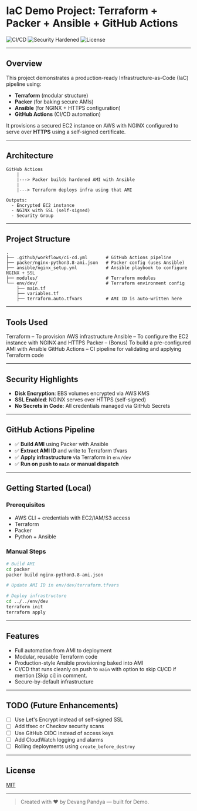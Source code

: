 # IaC Demo Project: Terraform + Packer + Ansible + GitHub Actions

![CI/CD](https://github.com/dev9846/iac-terraform-ansible-demo/actions/workflows/dev-ci-cd.yml/badge.svg)
![Security Hardened](https://img.shields.io/badge/security-hardened-brightgreen?style=flat-square\&logo=shield)
![License](https://img.shields.io/github/license/dev9846/iac-terraform-ansible-demo)

---

##  Overview

This project demonstrates a production-ready Infrastructure-as-Code (IaC) pipeline using:

* **Terraform** (modular structure)
* **Packer** (for baking secure AMIs)
* **Ansible** (for NGINX + HTTPS configuration)
* **GitHub Actions** (CI/CD automation)

It provisions a secured EC2 instance on AWS with NGINX configured to serve over **HTTPS** using a self-signed certificate.

---

##  Architecture

```text
GitHub Actions
    |
    |---> Packer builds hardened AMI with Ansible
    |
    |---> Terraform deploys infra using that AMI

Outputs:
  - Encrypted EC2 instance
  - NGINX with SSL (self-signed)
  - Security Group 
```

---

##  Project Structure

```
.
├── .github/workflows/ci-cd.yml       # GitHub Actions pipeline
├── packer/nginx-python3.8-ami.json   # Packer config (uses Ansible)
├── ansible/nginx_setup.yml           # Ansible playbook to configure NGINX + SSL
├── modules/                          # Terraform modules
└── env/dev/                          # Terraform environment config
    ├── main.tf
    ├── variables.tf
    ├── terraform.auto.tfvars         # AMI ID is auto-written here
```

---

## Tools Used

Terraform – To provision AWS infrastructure
Ansible – To configure the EC2 instance with NGINX and HTTPS
Packer – (Bonus) To build a pre-configured AMI with Ansible
GitHub Actions – CI pipeline for validating and applying Terraform code


---

## Security Highlights

* **Disk Encryption**: EBS volumes encrypted via AWS KMS
* **SSL Enabled**: NGINX serves over HTTPS (self-signed)
* **No Secrets in Code**: All credentials managed via GitHub Secrets


---

##  GitHub Actions Pipeline

* ✅ **Build AMI** using Packer with Ansible
* ✅ **Extract AMI ID** and write to Terraform tfvars
* ✅ **Apply infrastructure** via Terraform in `env/dev`
* ✅ **Run on push to `main` or manual dispatch**

---

##  Getting Started (Local)

### Prerequisites

* AWS CLI + credentials with EC2/IAM/S3 access
* Terraform
* Packer
* Python + Ansible

### Manual Steps

```bash
# Build AMI
cd packer
packer build nginx-python3.8-ami.json

# Update AMI ID in env/dev/terraform.tfvars

# Deploy infrastructure
cd ../../env/dev
terraform init
terraform apply
```

---

##  Features

* Full automation from AMI to deployment
* Modular, reusable Terraform code
* Production-style Ansible provisioning baked into AMI
* CI/CD that runs cleanly on push to `main` with option to skip CI/CD if mention [Skip ci] in comment.
* Secure-by-default infrastructure

---

##  TODO (Future Enhancements)

* [ ] Use Let's Encrypt instead of self-signed SSL
* [ ] Add tfsec or Checkov security scans
* [ ] Use GitHub OIDC instead of access keys
* [ ] Add CloudWatch logging and alarms
* [ ] Rolling deployments using `create_before_destroy`

---

##  License

[MIT](./LICENSE)

---

> Created with ❤️ by Devang Pandya — built for Demo. 
